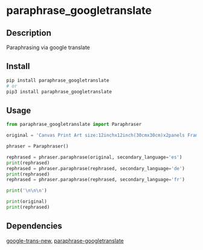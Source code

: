 # paraphrase_googletranslate



## Description

Paraphrasing via google translate

## Install

~~~~bash
pip install paraphrase_googletranslate
# or
pip3 install paraphrase_googletranslate
~~~~

## Usage

~~~~python
from paraphrase_googletranslate import Paraphraser

original = 'Canvas Print Art size:12inchx12inch(30cmx30cm)x2panels Framed Ready to Hang. Brand: Amoy Art. Canvas print is already perfectly stretched over wooden frame and also hooks have been mounted on each panel,which easily to hang out of box.A perfect wall decorations paintings for living room, bedroom, kitchen, office, Hotel, dining room, office, bathroom, bar etc. HD pictures photo printed on canvas with vivid color on high quality canvas,A perfect gift for your relatives and friends. Packed in Carton Box.100% satisfied guarantee. Shop with confidence!'

phraser = Paraphraser()

rephrased = phraser.paraphrase(original, secondary_language='es')
print(rephrased)
rephrased = phraser.paraphrase(rephrased, secondary_language='de')
print(rephrased)
rephrased = phraser.paraphrase(rephrased, secondary_language='fr')

print('\n\n\n')

print(original)
print(rephrased)
~~~~

## Dependencies

[google-trans-new](https://pypi.org/project/google-trans-new), [paraphrase-googletranslate](https://pypi.org/project/paraphrase-googletranslate)